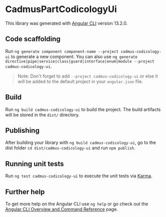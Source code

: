 # CadmusPartCodicologyUi

This library was generated with [Angular CLI](https://github.com/angular/angular-cli) version 13.2.0.

## Code scaffolding

Run `ng generate component component-name --project cadmus-codicology-ui` to generate a new component. You can also use `ng generate directive|pipe|service|class|guard|interface|enum|module --project cadmus-codicology-ui`.
> Note: Don't forget to add `--project cadmus-codicology-ui` or else it will be added to the default project in your `angular.json` file. 

## Build

Run `ng build cadmus-codicology-ui` to build the project. The build artifacts will be stored in the `dist/` directory.

## Publishing

After building your library with `ng build cadmus-codicology-ui`, go to the dist folder `cd dist/cadmus-codicology-ui` and run `npm publish`.

## Running unit tests

Run `ng test cadmus-codicology-ui` to execute the unit tests via [Karma](https://karma-runner.github.io).

## Further help

To get more help on the Angular CLI use `ng help` or go check out the [Angular CLI Overview and Command Reference](https://angular.io/cli) page.
